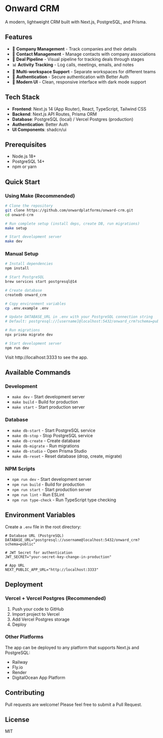 # Onward CRM

A modern, lightweight CRM built with Next.js, PostgreSQL, and Prisma.

## Features

- 🏢 **Company Management** - Track companies and their details
- 👥 **Contact Management** - Manage contacts with company associations
- 💼 **Deal Pipeline** - Visual pipeline for tracking deals through stages
- 📊 **Activity Tracking** - Log calls, meetings, emails, and notes
- 👥 **Multi-workspace Support** - Separate workspaces for different teams
- 🔐 **Authentication** - Secure authentication with Better Auth
- 🎨 **Modern UI** - Clean, responsive interface with dark mode support

## Tech Stack

- **Frontend**: Next.js 14 (App Router), React, TypeScript, Tailwind CSS
- **Backend**: Next.js API Routes, Prisma ORM
- **Database**: PostgreSQL (local) / Vercel Postgres (production)
- **Authentication**: Better Auth
- **UI Components**: shadcn/ui

## Prerequisites

- Node.js 18+ 
- PostgreSQL 14+
- npm or yarn

## Quick Start

### Using Make (Recommended)

```bash
# Clone the repository
git clone https://github.com/onwardplatforms/onward-crm.git
cd onward-crm

# Run complete setup (install deps, create DB, run migrations)
make setup

# Start development server
make dev
```

### Manual Setup

```bash
# Install dependencies
npm install

# Start PostgreSQL
brew services start postgresql@14

# Create database
createdb onward_crm

# Copy environment variables
cp .env.example .env

# Update DATABASE_URL in .env with your PostgreSQL connection string
# Default: postgresql://[username]@localhost:5432/onward_crm?schema=public

# Run migrations
npx prisma migrate dev

# Start development server
npm run dev
```

Visit http://localhost:3333 to see the app.

## Available Commands

### Development
- `make dev` - Start development server
- `make build` - Build for production
- `make start` - Start production server

### Database
- `make db-start` - Start PostgreSQL service
- `make db-stop` - Stop PostgreSQL service
- `make db-create` - Create database
- `make db-migrate` - Run migrations
- `make db-studio` - Open Prisma Studio
- `make db-reset` - Reset database (drop, create, migrate)

### NPM Scripts
- `npm run dev` - Start development server
- `npm run build` - Build for production
- `npm run start` - Start production server
- `npm run lint` - Run ESLint
- `npm run type-check` - Run TypeScript type checking

## Environment Variables

Create a `.env` file in the root directory:

```env
# Database URL (PostgreSQL)
DATABASE_URL="postgresql://username@localhost:5432/onward_crm?schema=public"

# JWT Secret for authentication
JWT_SECRET="your-secret-key-change-in-production"

# App URL
NEXT_PUBLIC_APP_URL="http://localhost:3333"
```

## Deployment

### Vercel + Vercel Postgres (Recommended)

1. Push your code to GitHub
2. Import project to Vercel
3. Add Vercel Postgres storage
4. Deploy

### Other Platforms

The app can be deployed to any platform that supports Next.js and PostgreSQL:
- Railway
- Fly.io
- Render
- DigitalOcean App Platform

## Contributing

Pull requests are welcome! Please feel free to submit a Pull Request.

## License

MIT